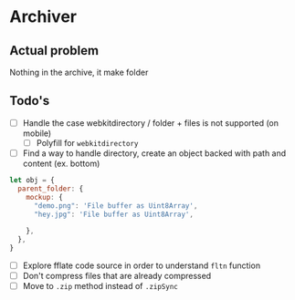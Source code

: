 # Archiver

## Actual problem

Nothing in the archive, it make folder

## Todo's

- [ ] Handle the case webkitdirectory / folder + files is not supported (on mobile)
  - [ ] Polyfill for `webkitdirectory`
- [ ] Find a way to handle directory, create an object backed with path and content (ex. bottom)
```js
let obj = {
  parent_folder: {
    mockup: {
      "demo.png": 'File buffer as Uint8Array',
      "hey.jpg": 'File buffer as Uint8Array',
    
    },
  },
}
```
- [ ] Explore fflate code source in order to understand `fltn` function
- [ ] Don't compress files that are already compressed 
- [ ] Move to `.zip` method instead of `.zipSync`
